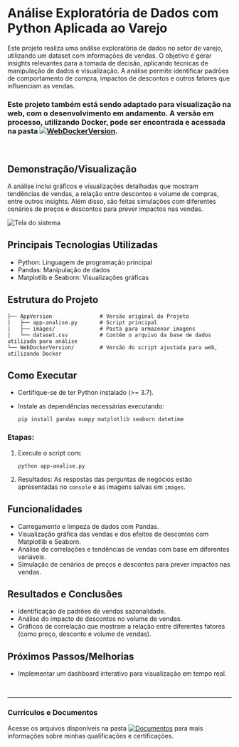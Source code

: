 # Análise Exploratória de Dados com Python Aplicada ao Varejo
Este projeto realiza uma análise exploratória de dados no setor de varejo, utilizando um dataset com informações de vendas. O objetivo é gerar insights relevantes para a tomada de decisão, aplicando técnicas de manipulação de dados e visualização. A análise permite identificar padrões de comportamento de compra, impactos de descontos e outros fatores que influenciam as vendas.

### Este projeto também está sendo adaptado para visualização na web, com o desenvolvimento em andamento. A versão em processo, utilizando Docker, pode ser encontrada e acessada na pasta [![WebDockerVersion](https://img.shields.io/badge/WebDockerVersion-%F0%9F%93%83-blue?style=flat-square)](https://github.com/vitoriapguimaraes/portifolio-python-dataScience/tree/main/3.%20Explorar%20Dados%20Varejo/AppVersion/WebDockerVersion).

<br>

## Demonstração/Visualização
A análise inclui gráficos e visualizações detalhadas que mostram tendências de vendas, a relação entre descontos e volume de compras, entre outros insights. Além disso, são feitas simulações com diferentes cenários de preços e descontos para prever impactos nas vendas.

![Tela do sistema](https://github.com/vitoriapguimaraes/portifolio-python-dataScience/blob/main/3.%20Explorar%20Dados%20Varejo/AppVersion/AnaliseExploratoria-Demonstacao.gif)

## Principais Tecnologias Utilizadas
- Python: Linguagem de programação principal
- Pandas: Manipulação de dados
- Matplotlib e Seaborn: Visualizações gráficas

## Estrutura do Projeto
```
├── AppVersion               # Versão original do Projeto
|   ├── app-analise.py       # Script principal
|   ├── images/              # Pasta para armazenar imagens
|   └── dataset.csv          # Contém o arquivo da base de dados utilizada para análise
└── WebDockerVersion/        # Versão do script ajustada para web, utilizando Docker
```

## Como Executar
- Certifique-se de ter Python instalado (>= 3.7).
- Instale as dependências necessárias executando:

      pip install pandas numpy matplotlib seaborn datetime

### Etapas:
1. Execute o script com:
      ```
      python app-analise.py
      ```

2. Resultados: As respostas das perguntas de negócios estão apresentadas no <code>console</code> e as imagens salvas em <code>images</code>.

## Funcionalidades
- Carregamento e limpeza de dados com Pandas.
- Visualização gráfica das vendas e dos efeitos de descontos com Matplotlib e Seaborn.
- Análise de correlações e tendências de vendas com base em diferentes variáveis.
- Simulação de cenários de preços e descontos para prever impactos nas vendas.

## Resultados e Conclusões
- Identificação de padrões de vendas sazonalidade.
- Análise do impacto de descontos no volume de vendas.
- Gráficos de correlação que mostram a relação entre diferentes fatores (como preço, desconto e volume de vendas).

## Próximos Passos/Melhorias
- Implementar um dashboard interativo para visualização em tempo real.

<br>
<hr> 

### Currículos e Documentos
Acesse os arquivos disponíveis na pasta 
[![Documentos](https://img.shields.io/badge/DOCUMENTOS-%F0%9F%93%83-blue?style=flat-square)](https://github.com/vitoriapguimaraes/vitoriapguimaraes/tree/main/DOCUMENTOS) para mais informações sobre minhas qualificações e certificações.
